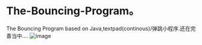 # The-Bouncing-Program。
The Bouncing Program  based on Java,textpad(continous)/弹跳小程序.还在完善当中....
![image](https://user-images.githubusercontent.com/78581470/140455646-121a9f64-e0a3-48fb-b338-90ecb861591b.png)


